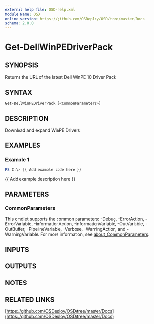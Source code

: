 ```yaml
---
external help file: OSD-help.xml
Module Name: OSD
online version: https://github.com/OSDeploy/OSD/tree/master/Docs
schema: 2.0.0
---
```


# Get-DellWinPEDriverPack

## SYNOPSIS
Returns the URL of the latest Dell WinPE 10 Driver Pack

## SYNTAX

```
Get-DellWinPEDriverPack [<CommonParameters>]
```

## DESCRIPTION
Download and expand WinPE Drivers

## EXAMPLES

### Example 1
```powershell
PS C:\> {{ Add example code here }}
```

{{ Add example description here }}

## PARAMETERS

### CommonParameters
This cmdlet supports the common parameters: -Debug, -ErrorAction, -ErrorVariable, -InformationAction, -InformationVariable, -OutVariable, -OutBuffer, -PipelineVariable, -Verbose, -WarningAction, and -WarningVariable. For more information, see [about_CommonParameters](http://go.microsoft.com/fwlink/?LinkID=113216).

## INPUTS

## OUTPUTS

## NOTES

## RELATED LINKS

[https://github.com/OSDeploy/OSD/tree/master/Docs](https://github.com/OSDeploy/OSD/tree/master/Docs)

